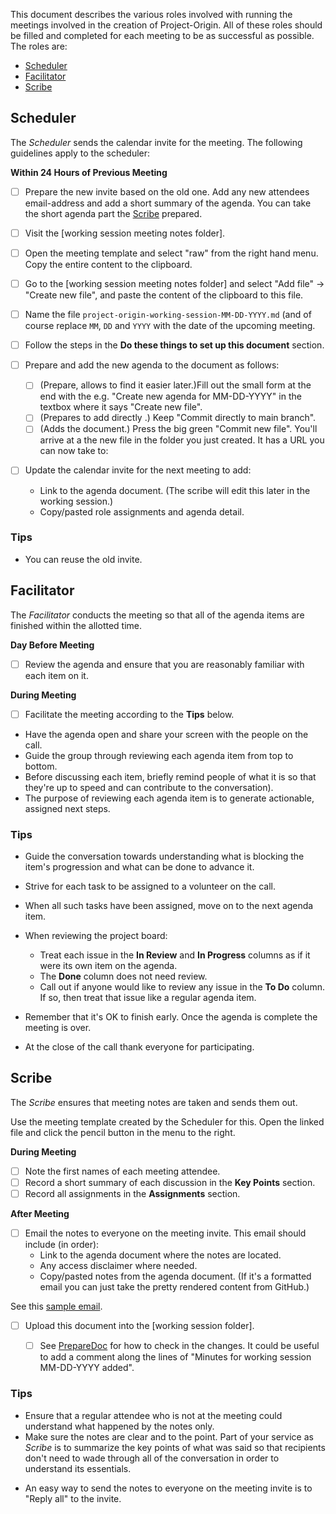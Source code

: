 This document describes the various roles involved with running the meetings involved in the creation of Project-Origin.
All of these roles should be filled and completed for each meeting to be as successful as possible.
The roles are:

* [Scheduler](#scheduler)
* [Facilitator](#facilitator)
* [Scribe](#scribe)

<a name="scheduler"></a>
## Scheduler

The _Scheduler_ sends the calendar invite for the meeting. 
The following guidelines apply to the scheduler:

**Within 24 Hours of Previous Meeting**
* [ ] Prepare the new invite based on the old one. Add any new attendees email-address and add a short summary of the agenda. You can take the short agenda part the [Scribe] prepared.  
* [ ] Visit the [working session meeting notes folder].
* [ ] Open the  meeting template and select "raw" from the right hand menu. Copy the entire content to the clipboard.
* [ ] Go to the [working session meeting notes folder] and select "Add file" -> "Create new file", and paste the content of the clipboard to this file.
* [ ] Name the file `project-origin-working-session-MM-DD-YYYY.md` (and of course replace `MM`, `DD` and `YYYY` with the date of the upcoming meeting.
* [ ] Follow the steps in the **Do these things to set up this document** section.
<a name="preparedoc"></a>
* [ ] Prepare and add the new agenda to the document as follows: 
  * [ ] (Prepare, allows to find it easier later.)Fill out the small form at the end with the e.g. "Create new agenda for MM-DD-YYYY" in the textbox where it says "Create new file". 
  * [ ] (Prepares to add directly .) Keep "Commit directly to main branch". 
  * [ ] (Adds the document.) Press the big green "Commit new file". You'll arrive at a the new file in the folder you just created. It has a URL you can now take to:

* [ ] Update the calendar invite for the next meeting to add:

  * Link to the agenda document. (The scribe will edit this later in the working session.)
  * Copy/pasted role assignments and agenda detail.

### Tips

* You can reuse the old invite.

<a name="facilitator"></a>

## Facilitator

The _Facilitator_ conducts the meeting so that all of the agenda items are finished within the allotted time.

**Day Before Meeting**

* [ ] Review the agenda and ensure that you are reasonably familiar with each item on it.

**During Meeting**

* [ ] Facilitate the meeting according to the **Tips** below.


* Have the agenda open and share your screen with the people on the call.
* Guide the group through reviewing each agenda item from top to bottom.
* Before discussing each item, briefly remind people of what it is so that they're up to speed and can contribute to the conversation).
* The purpose of reviewing each agenda item is to generate actionable, assigned next steps.
### Tips
  * Guide the conversation towards understanding what is blocking the item's progression and what can be done to advance it.
  * Strive for each task to be assigned to a volunteer on the call.
  * When all such tasks have been assigned, move on to the next agenda item.
  
* When reviewing the project board:

  * Treat each issue in the **In Review** and **In Progress** columns as if it were its own item on the agenda.
  * The **Done** column does not need review.
  * Call out if anyone would like to review any issue in the **To Do** column.
  If so, then treat that issue like a regular agenda item.

* Remember that it's OK to finish early.
Once the agenda is complete the meeting is over.
* At the close of the call thank everyone for participating.

<a name="scribe"></a>

## Scribe

The _Scribe_ ensures that meeting notes are taken and sends them out.

Use the meeting template created by the Scheduler for this. Open the linked file and click the pencil button in the menu to the right.

**During Meeting**

* [ ] Note the first names of each meeting attendee.
* [ ] Record a short summary of each discussion in the **Key Points** section.
* [ ] Record all assignments in the **Assignments** section.

**After Meeting**

* [ ] Email the notes to everyone on the meeting invite. 
  This email should include (in order):
  * Link to the agenda document where the notes are located.
  * Any access disclaimer where needed.
  * Copy/pasted notes from the agenda document. (If it's a formatted email you can just take the pretty rendered content from GitHub.)

See this [sample email].
* [ ] Upload this document into the [working session folder].
  * [ ] See [PrepareDoc] for how to check in the changes. It could be useful to add a comment along the lines of "Minutes for working session MM-DD-YYYY added".  


### Tips

* Ensure that a regular attendee who is not at the meeting could understand what happened by the notes only.
* Make sure the notes are clear and to the point.
Part of your service as _Scribe_ is to summarize the key points of what was said so that recipients don't need to wade through all of the conversation in order to understand its essentials.
<!-- * Here is a [sample notes announcement].
* Here is a [sample email]. -->
* An easy way to send the notes to everyone on the meeting invite is to "Reply all" to the invite.

[template]: https://github.com/project-origin/origin-collaboration/pull/87
[learning path folder]: https://github.com/project-origin/origin-collaboration/tree/main/meeting-docs
[Scheduler]: #scheduler
[Facilitator]: #facilitator
[Scribe]: #scribe
[PrepareDoc]: #preparedoc
[sample email]: ./examples/notes-email.md